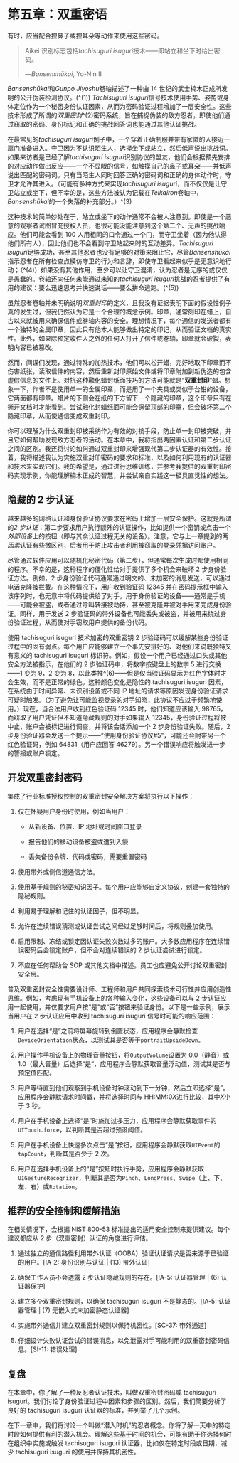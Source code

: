 # 第五章：双重密语

有时，应当配合捏鼻子或捏耳朵等动作来使用这些密码。

> Aikei 识别标志包括*tachisuguri isuguri*技术——即站立和坐下时给出密码。
> 
> —*Bansenshūkai*, Yo-Nin II

*Bansenshūkai*和*Gunpo Jiyoshu*卷轴描述了一种由 14 世纪的武士楠木正成所发明的公开伪装检测协议。(^(1)) *Tachisuguri isuguri*信号技术使用手势、姿势或身体定位作为一个秘密身份认证因素，从而为密码验证过程增加了一层安全性。这些技术形成了所谓的*双重密封*^(2)密码系统，旨在捕捉伪装的敌方忍者，即使他们通过窃取的密码、身份标记和正确的挑战回答词也能通过其他认证挑战。

在最常见的*tachisuguri isuguri*例子中，一个穿着正确制服并带有家徽的人接近一扇门准备进入。守卫因为不认识陌生人，选择坐下或站立，然后低声说出挑战词。如果来访者是已经了解*tachisuguri isuguri*识别协议的盟友，他们会根据预先安排的对应动作做出反应——一个不显眼的信号，如触摸自己的鼻子或耳朵——并低声说出匹配的密码词。只有当陌生人同时回答正确的密码词和正确的身体动作时，守卫才允许其进入。（可能有多种方式来实现*tachisuguri isuguri*，而不仅仅是让守卫站立或坐下，但不幸的是，这些方法被认为记载在*Teikairon*卷轴中，*Bansenshūkai*的一个失落的补充部分。）^(3)

这种技术的简单妙处在于，站立或坐下的动作通常不会被人注意到。即使是一个恶意的观察者试图冒充授权人员，也很可能没能注意到这个第二个、无声的挑战响应。他们可能会看到 100 人用相同的口令通过一个门，而守卫坐着（因为他认得他们所有人），因此他们也不会看到守卫站起来时的互动差异。*Tachisuguri isuguri*足够成功，甚至其他忍者也没有足够的对策来阻止它，尽管*Bansenshūkai*指示忍者在所有检查点模仿守卫的行为和言辞，即使守卫看起来似乎是无意识地行动；（^(4)）如果没有其他作用，至少可以让守卫混淆，认为忍者是无序的或仅仅是愚蠢的。卷轴还向任何未能通过未知的*tachisuguri isuguri*挑战的忍者提供了有用的建议：要么迅速思考并快速说话——要么拼命逃跑。(^(5))

虽然忍者卷轴并未明确说明*双重封印*的定义，且我没有证据表明下面的假设性例子真的发生过，但我仍然认为它是一个合理的概念示例。印章，通常刻印在蜡上，自古以来就被用来确保信件或卷轴内容的安全。理想情况下，每个通信的发送者都有一个独特的金属印章，因此只有他本人能够做出特定的印记，从而验证文档的真实性。此外，如果除预定收件人之外的任何人打开了信件或卷轴，印章就会破裂，表明内容已被篡改。

然而，间谍们发现，通过特殊的加热技术，他们可以松开蜡，完好地取下印章而不伤害纸张，读取信件的内容，然后重新封印原始文件或将印章附加到新伪造的包含虚假信息的文件上。对抗这种融化蜡封纸面技巧的方法可能就是“**双重封印**”蜡。想象一下，作者不是使用单一的金属印章，而是用了一个夹具或类似于台钳的设备，它两面都有印章。蜡片的下侧会在纸的下方留下一个隐藏的印章，这个印章只有在撕开文档时才能看到。尝试融化封蜡纸面可能会保留顶部的印章，但会破坏第二个隐藏印章，从而使通信变成双重封印。

你可以理解为什么双重封印被采纳作为有效的对抗手段，防止单一封印被突破，并且它如何帮助发现敌方忍者的活动。在本章中，我将指出两因素认证和第二步认证之间的区别。我还将讨论如何通过双重封印来增强现代第二步认证器的有效性。接着，我将描述我认为实施双重封印密码的要求和标准，以及如何利用现有的认证器和技术来实现它们。我的希望是，通过进行思维训练，并参考我提供的双重封印密码实现示例，你能理解楠木正成的智慧，并尝试亲自实践这一极具直觉性的想法。

## 隐藏的 2 步认证

越来越多的网络认证和身份验证协议要求在密码上增加一层安全保护。这就是所谓的*2 步认证*：第二步要求用户执行额外的认证操作，比如提供一个密钥或点击一个*外部设备*上的按钮（即与其余认证过程无关的设备）。注意，它与上一章提到的两*因素*认证有些微区别，后者用于防止攻击者利用被窃取的登录凭据访问账户。

尽管通过软件应用可以随机化秘密代码（第二步），但通常每次生成时都使用相同的程序。不幸的是，这种程序的僵化性给对手提供了多个机会来破坏 2 步身份验证方法。例如，2 步身份验证代码通常通过明文的、未加密的消息发送，可以通过电话克隆被拦截。在这种情况下，用户收到验证码 12345 并在密码提示框中输入该序列时，也无意中将代码提供给了对手。用于身份验证的设备——通常是手机——可能会被盗，或者通过呼叫转接被劫持，甚至被克隆并被对手用来完成身份验证。同样，用于发送 2 步验证码的带外设备也可能丢失或被盗，并被用来绕过身份验证过程，从而使对手窃取用户提供的备份代码。

使用 tachisuguri isuguri 技术加密的双重密钥 2 步验证码可以缓解某些身份验证过程中的固有弱点。每个用户应能够建立一个事先安排好的、对他们来说既独特又有意义的 tachisuguri isuguri 标识符。例如，假设一个用户已经通过口头或其他安全方法被指示，在他们的 2 步验证码中，将数字按键盘上的数字 5 进行交换——1 变为 9，2 变为 8，以此类推^(6)——但是仅当验证码显示为红色字体时才会生效，而不是正常的绿色。这种颜色变化是隐性的 tachisuguri isuguri 因素，在系统由于时间异常、未识别设备或不同 IP 地址的请求等原因发现身份验证请求可疑时触发。（为了避免让可能监视登录的对手知晓，此协议不应过于频繁地使用。）现在，当合法用户收到红色验证码 12345 时，他们知道应该输入 98765，而窃取了用户凭证但不知道隐藏规则的对手如果输入 12345，身份验证过程将被中止，账户会被标记进行调查，并将该会话添加一个 2 步身份验证失败。随后，2 步身份验证器会发送一个提示——“使用身份验证协议#5”，可能还会附带另一个红色验证码，例如 64831（用户应回答 46279）。另一个错误响应将触发进一步的警报或账户锁定。

## 开发双重密封密码

集成了行业标准授权控制的双重密封安全解决方案将执行以下操作：

1.  仅在怀疑用户身份时使用，例如当用户：

    +   从新设备、位置、IP 地址或时间窗口登录

    +   报告他们的移动设备被盗或遭到入侵

    +   丢失备份令牌、代码或密码，需要重置密码

1.  使用带外或侧信道通信方法。

1.  使用基于规则的秘密知识因子。每个用户应能够自定义协议，创建一套独特的隐秘规则。

1.  利用易于理解和记住的认证因子，但不明显。

1.  允许在连续错误猜测或认证尝试之间经过足够时间后，将规则叠加使用。

1.  启用限制、冻结或锁定因认证失败次数过多的账户。大多数应用程序在连续错误密码后会锁定账户，但不会对连续错误的 2 步认证尝试进行锁定。

1.  不应在任何帮助台 SOP 或其他文档中描述。员工也应避免公开讨论双重密封安全层。

普及双重密封安全性需要设计师、工程师和用户共同探索技术可行性并应用创造性思维。例如，考虑现有手机设备上的各种输入变化，这些设备可以与 2 步认证应用一起使用，并仅要求用户按“是”或“否”按钮来验证身份。以下是一些示例，展示当用户在 2 步认证应用中收到 tachisuguri isuguri 信号时可能的响应范围：

1.  用户在选择“是”之前将屏幕旋转到倒置状态，应用程序会静默检查`DeviceOrientation`状态，以测试其是否等于`portraitUpsideDown`。

1.  用户操作手机设备上的物理音量按钮，将`OutputVolume`设置为 0.0（静音）或 1.0（最大音量）后选择“是”，应用程序会静默获取音量浮动值，测试其是否与预定值匹配。

1.  用户等待直到他们观察到手机设备时钟滚动到下一分钟，然后立即选择“是”。应用程序会静默请求时间戳，并将选择时间与 HH:MM:0*X*进行比较，其中*X*小于 3 秒。

1.  用户在手机设备上选择“是”时施加过多压力，应用程序会静默获取事件的`UITouch.force`，以判断其是否超过预设阈值。

1.  用户在手机设备上快速多次点击“是”按钮，应用程序会静默获取`UIEvent`的`tapCount`，判断其是否少于 2 次。

1.  用户在选择手机设备上的“是”按钮时执行手势，应用程序会静默获取`UIGestureRecognizer`，判断其是否为`Pinch`、`LongPress`、`Swipe`（上、下、左、右）或`Rotation`。

## 推荐的安全控制和缓解措施

在相关情况下，会根据 NIST 800-53 标准提出的适用安全控制来提供建议。每个建议都应从 2 步（双重密封）认证的角度进行评估。

1.  通过独立的通信路径利用带外认证（OOBA）验证认证请求是否来源于已验证的用户。[IA-2: 身份识别与认证 | (13) 带外认证]

1.  确保工作人员不会透露 2 步认证隐藏规则的存在。[IA-5: 认证器管理 | (6) 认证器保护]

1.  建立多个双重密封规则，以确保 tachisuguri isuguri 不是静态的。[IA-5: 认证器管理 | (7) 无嵌入式未加密静态认证器]

1.  实施带外通信并建立双重密封规则以保持机密性。[SC-37: 带外通道]

1.  仔细设计失败认证尝试的错误消息，以免泄露对手可能利用的双重密封密码信息。[SI-11: 错误处理]

## 复盘

在本章中，你了解了一种反忍者认证技术，叫做双重密封密码或 tachisuguri isuguri。我们讨论了身份验证过程中因素和步骤的区别。然后，我们简要分析了良好的 tachisuguri isuguri 认证器的标准，并列举了几个示例。

在下一章中，我们将讨论一个叫做“潜入时机”的忍者概念。你将了解一天中的特定时段如何提供有利的潜入机会。理解这些基于时间的机会，可能有助于你选择何时在组织中实施或触发 tachisuguri isuguri 认证器，比如仅在特定时段或日期，减少 tachisuguri isuguri 的使用并保持其机密性。
